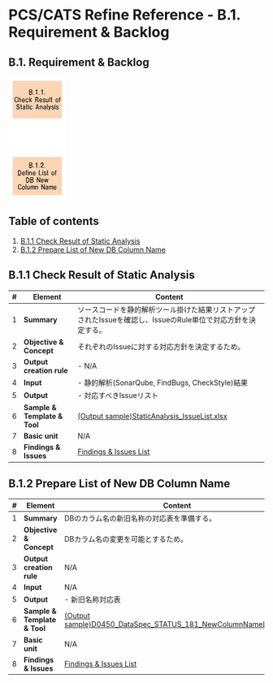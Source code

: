 # PCS/CATS Refine Reference - B.1. Requirement & Backlog


## B.1. Requirement & Backlog

![b1-Requirement-&-Backlog](images/refine-process-flow_1.png)


## Table of contents

1. [B.1.1 Check Result of Static Analysis](#b11-check-result-of-static-analysis)
1. [B.1.2 Prepare List of New DB Column Name](#b12-prepare-list-of-new-db-column-name)

## B.1.1 Check Result of Static Analysis

| #  | Element                      | Content |
|----|------------------------------|---|
| 1  | **Summary**                  | ソースコードを静的解析ツール掛けた結果リストアップされたIssueを確認し、IssueのRule単位で対応方針を決定する。 |
| 2  | **Objective & Concept**      | それぞれのIssueに対する対応方針を決定するため。 |
| 3  | **Output creation rule**     | - N/A  |
| 4  | **Input**                    | - 静的解析(SonarQube, FindBugs, CheckStyle)結果 |
| 5  | **Output**                   | - 対応すべきIssueリスト  |
| 6  | **Sample & Template & Tool** | [(Output sample)StaticAnalysis_IssueList.xlsx](refine_sample/StaticAnalysis_IssueList.xlsx) |
| 7  | **Basic unit**               | N/A |
| 8  | **Findings & Issues**        | [Findings & Issues List](https://jp.nissan.biz/redmine/projects/coe_guideline/issues?query_id=532) |

## B.1.2 Prepare List of New DB Column Name

| #  | Element                      | Content |
|----|------------------------------|---|
| 1  | **Summary**                  | DBのカラム名の新旧名称の対応表を準備する。 |
| 2  | **Objective & Concept**      | DBカラム名の変更を可能とするため。 |
| 3  | **Output creation rule**     | N/A |
| 4  | **Input**                    | N/A |
| 5  | **Output**                   | - 新旧名称対応表 |
| 6  | **Sample & Template & Tool** | [(Output sample)D0450_DataSpec_STATUS_181_NewColumnNameList.xlsx](refine_sample/D0450_DataSpec_STATUS_181_NewColumnNameList.xlsx) |
| 7  | **Basic unit**               | N/A |
| 8  | **Findings & Issues**        | [Findings & Issues List](https://jp.nissan.biz/redmine/projects/coe_guideline/issues?query_id=533) |